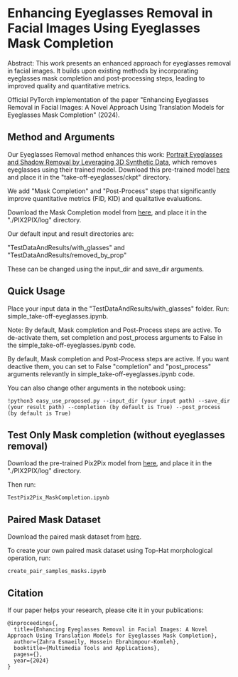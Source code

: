# Enhancing Eyeglasses Removal in Facial Images Using Eyeglasses Mask Completion

Abstract: This work presents an enhanced approach for eyeglasses removal in facial images. It builds upon existing methods by incorporating eyeglasses mask completion and post-processing steps, leading to improved quality and quantitative metrics.

Official PyTorch implementation of the paper "Enhancing Eyeglasses Removal in Facial Images: A Novel Approach Using Translation Models for Eyeglasses Mask Completion" (2024).

## Method and Arguments

Our Eyeglasses Removal method enhances this work: [Portrait Eyeglasses and Shadow Removal by Leveraging 3D Synthetic Data](https://github.com/StoryMY/take-off-eyeglasses), which removes eyeglasses using their trained model. 
Download this pre-trained model [here](https://drive.google.com/file/d/1Ea8Swdajz2J5VOkaXIw_-pVJk9EWYrpx/view?usp=sharing) and place it in the "take-off-eyeglasses/ckpt" directory.

We add "Mask Completion" and "Post-Process" steps that significantly improve quantitative metrics (FID, KID) and qualitative evaluations.

Download the Mask Completion model from [here](https://drive.google.com/file/d/1U-hanxKcG-chfUzxQV3G_Q7IBbNlHga3/view?usp=sharing), and place it in the "./PIX2PIX/log" directory.

Our default input and result directories are:

"TestDataAndResults/with_glasses"  and  "TestDataAndResults/removed_by_prop"

These can be changed using the input_dir and save_dir arguments.

## Quick Usage

Place your input data in the "TestDataAndResults/with_glasses" folder.
Run:	
	simple_take-off-eyeglasses.ipynb.

Note: By default, Mask completion and Post-Process steps are active. To de-activate them, set completion and post_process arguments to False in the simple_take-off-eyeglasses.ipynb code.

By default, Mask completion and Post-Process steps are active. If you want deactive them, you can set to False "completion" and "post_process" arguments relevantly in simple_take-off-eyeglasses.ipynb code.

You can also change other arguments in the notebook using:

	!python3 easy_use_proposed.py --input_dir (your input path) --save_dir (your result path) --completion (by default is True) --post_process (by default is True)

## Test Only Mask completion (without eyeglasses removal)

 Download the pre-trained Pix2Pix model from [here](https://drive.google.com/file/d/1U-hanxKcG-chfUzxQV3G_Q7IBbNlHga3/view?usp=sharing), and place it in the "./PIX2PIX/log" directory.
 
 Then run:    
 	
	TestPix2Pix_MaskCompletion.ipynb
 
## Paired Mask Dataset

Download the paired mask dataset from [here](https://drive.google.com/drive/folders/1s3Vp-bpsMvo7DoY8f_yze_YBgMjeIZQI?usp=sharing).

To create your own paired mask dataset using Top-Hat morphological operation, run:   

	create_pair_samples_masks.ipynb

## Citation

If our paper helps your research, please cite it in your publications:

	@inproceedings{,
	  title={Enhancing Eyeglasses Removal in Facial Images: A Novel Approach Using Translation Models for Eyeglasses Mask Completion},
	  author={Zahra Esmaeily, Hossein Ebrahimpour-Komleh},
	  booktitle={Multimedia Tools and Applications},
	  pages={},
	  year={2024}
	}
